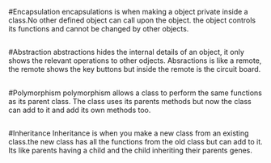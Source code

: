 #Encapsulation
encapsulations is when making a object private inside a class.No other defined object can call upon the object.
the object controls its functions and cannot be changed by other objects.
##
#Abstraction
abstractions hides the internal details of an object, it only shows the relevant operations to other odjects.
Absractions is like a remote, the remote shows the key buttons but inside the remote is the circuit board.
##
#Polymorphism
polymorphism allows a class to perform the same functions as its parent class. The class uses its parents methods
but now the class can add to it and add its own methods too.
##
#Inheritance
Inheritance is when you make a new class from an existing class.the new class has all the functions from the old 
class but can add to it. Its like parents having a child and the child inheriting their parents genes.